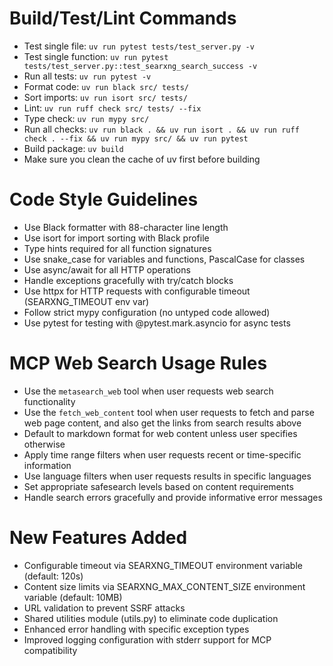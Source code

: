# Build/Test/Lint Commands
- Test single file: `uv run pytest tests/test_server.py -v`
- Test single function: `uv run pytest tests/test_server.py::test_searxng_search_success -v`
- Run all tests: `uv run pytest -v`
- Format code: `uv run black src/ tests/`
- Sort imports: `uv run isort src/ tests/`
- Lint: `uv run ruff check src/ tests/ --fix`
- Type check: `uv run mypy src/`
- Run all checks: `uv run black . && uv run isort . && uv run ruff check . --fix && uv run mypy src/ && uv run pytest`
- Build package: `uv build`
- Make sure you clean the cache of uv first before building

# Code Style Guidelines
- Use Black formatter with 88-character line length
- Use isort for import sorting with Black profile
- Type hints required for all function signatures
- Use snake_case for variables and functions, PascalCase for classes
- Use async/await for all HTTP operations
- Handle exceptions gracefully with try/catch blocks
- Use httpx for HTTP requests with configurable timeout (SEARXNG_TIMEOUT env var)
- Follow strict mypy configuration (no untyped code allowed)
- Use pytest for testing with @pytest.mark.asyncio for async tests

# MCP Web Search Usage Rules
- Use the `metasearch_web` tool when user requests web search functionality
- Use the `fetch_web_content` tool when user requests to fetch and parse web page content, and also get the links from search results above
- Default to markdown format for web content unless user specifies otherwise
- Apply time range filters when user requests recent or time-specific information
- Use language filters when user requests results in specific languages
- Set appropriate safesearch levels based on content requirements
- Handle search errors gracefully and provide informative error messages

# New Features Added
- Configurable timeout via SEARXNG_TIMEOUT environment variable (default: 120s)
- Content size limits via SEARXNG_MAX_CONTENT_SIZE environment variable (default: 10MB)
- URL validation to prevent SSRF attacks
- Shared utilities module (utils.py) to eliminate code duplication
- Enhanced error handling with specific exception types
- Improved logging configuration with stderr support for MCP compatibility